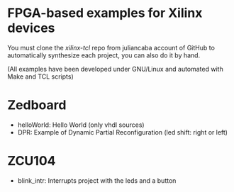 FPGA-based examples for Xilinx devices
=====

You must clone the _xilinx-tcl_ repo from juliancaba account of GitHub to automatically synthesize each project, you can also do it by hand.

(All examples have been developed under GNU/Linux and automated with Make and TCL scripts)


Zedboard
=======
 * helloWorld: Hello World (only vhdl sources)
 * DPR: Example of Dynamic Partial Reconfiguration (led shift: right or left)
 

ZCU104
=======
 * blink_intr: Interrupts project with the leds and a button
